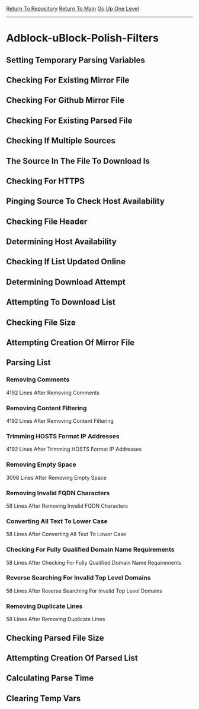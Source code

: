 [Return To Repository](https://github.com/deathbybandaid/piholeparser/)
[Return To Main](https://github.com/deathbybandaid/piholeparser/blob/master/RecentRunLogs/Mainlog.md)
[Go Up One Level](https://github.com/deathbybandaid/piholeparser/blob/master/RecentRunLogs/TopLevelScripts/30-Processing-External-Blacklists.md)
____________________________________
# Adblock-uBlock-Polish-Filters
## Setting Temporary Parsing Variables
## Checking For Existing Mirror File
## Checking For Github Mirror File
## Checking For Existing Parsed File
## Checking If Multiple Sources
## The Source In The File To Download Is
## Checking For HTTPS
## Pinging Source To Check Host Availability
## Checking File Header
## Determining Host Availability
## Checking If List Updated Online
## Determining Download Attempt
## Attempting To Download List
## Checking File Size
## Attempting Creation Of Mirror File
## Parsing List
### Removing Comments
4192 Lines After Removing Comments
### Removing Content Filtering
4192 Lines After Removing Content Filtering
### Trimming HOSTS Format IP Addresses
4192 Lines After Trimming HOSTS Format IP Addresses
### Removing Empty Space
3098 Lines After Removing Empty Space
### Removing Invalid FQDN Characters
58 Lines After Removing Invalid FQDN Characters
### Converting All Text To Lower Case
58 Lines After Converting All Text To Lower Case
### Checking For Fully Qualified Domain Name Requirements
58 Lines After Checking For Fully Qualified Domain Name Requirements
### Reverse Searching For Invalid Top Level Domains
58 Lines After Reverse Searching For Invalid Top Level Domains
### Removing Duplicate Lines
58 Lines After Removing Duplicate Lines
## Checking Parsed File Size
## Attempting Creation Of Parsed List
## Calculating Parse Time
## Clearing Temp Vars
